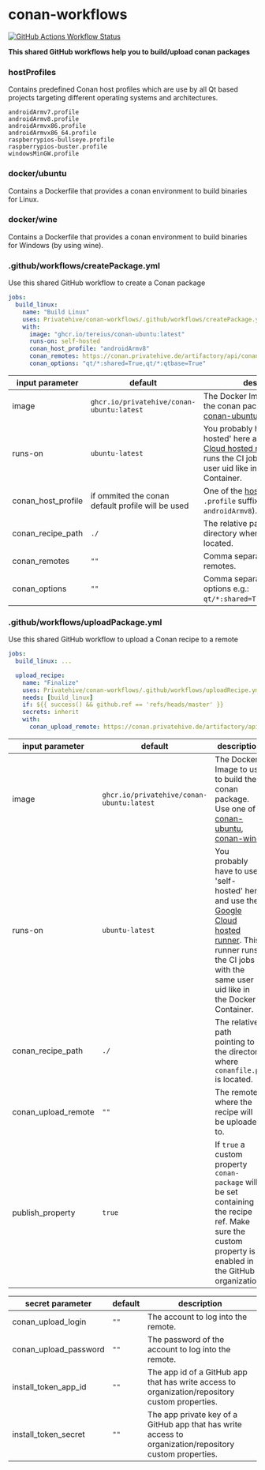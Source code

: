 # conan-workflows

[![GitHub Actions Workflow Status](https://img.shields.io/github/actions/workflow/status/Privatehive/conan-workflows/main.yml?branch=master&style=flat&logo=github&label=Docker+build)](https://github.com/Privatehive/conan-workflows/actions?query=branch%3Amaster)

**This shared GitHub workflows help you to build/upload conan packages**

### hostProfiles

Contains predefined Conan host profiles which are use by all Qt based projects targeting different operating systems and architectures.
```
androidArmv7.profile
androidArmv8.profile
androidArmvx86.profile
androidArmvx86_64.profile
raspberrypios-bullseye.profile
raspberrypios-buster.profile
windowsMinGW.profile
```

### docker/ubuntu

Contains a Dockerfile that provides a conan environment to build binaries for Linux.

### docker/wine

Contains a Dockerfile that provides a conan environment to build binaries for Windows (by using wine).

### .github/workflows/createPackage.yml

Use this shared GitHub workflow to create a Conan package

``` yml
jobs:
  build_linux:
    name: "Build Linux"
    uses: Privatehive/conan-workflows/.github/workflows/createPackage.yml@master
    with:
      image: "ghcr.io/tereius/conan-ubuntu:latest"
      runs-on: self-hosted
      conan_host_profile: "androidArmv8"
      conan_remotes: https://conan.privatehive.de/artifactory/api/conan/public-conan
      conan_options: "qt/*:shared=True,qt/*:qtbase=True"
```

| input parameter    | default                                           | description                                                                                                                                                                                                                          |
| ------------------ | ------------------------------------------------- | ------------------------------------------------------------------------------------------------------------------------------------------------------------------------------------------------------------------------------------ |
| image              | `ghcr.io/privatehive/conan-ubuntu:latest`         | The Docker Image to use to build the conan package. Use one of [conan-ubuntu](#docker/ubuntu), [conan-wine](#docker/wine).                                                                                                           |
| runs-on            | `ubuntu-latest`                                   | You probably have to use 'self-hosted' here and use the [Google Cloud hosted runner](https://github.com/Privatehive/g-spot-runner-github-actions). This runner runs the CI jobs with the same user uid like in the Docker Container. |
| conan_host_profile | if ommited the conan default profile will be used | One of the [hostProfiles](#hostProfiles) (omit the `.profile` suffix - e.g. `androidArmv8`).                                                                                                                                         |
| conan_recipe_path  | `./`                                              | The relative path pointing to the directory where `conanfile.py` is located.                                                                                                                                                         |
| conan_remotes      | `""`                                              | Comma separated list of conan remotes.                                                                                                                                                                                               |
| conan_options      | `""`                                              | Comma separated list of conan options e.g.: `qt/*:shared=True,qt/*:GUI=True`.                                                                                                                                                        |

### .github/workflows/uploadPackage.yml

Use this shared GitHub workflow to upload a Conan recipe to a remote

``` yml
jobs:
  build_linux: ...

  upload_recipe:
    name: "Finalize"
    uses: Privatehive/conan-workflows/.github/workflows/uploadRecipe.yml@master
    needs: [build_linux]
    if: ${{ success() && github.ref == 'refs/heads/master' }}
    secrets: inherit
    with:
      conan_upload_remote: https://conan.privatehive.de/artifactory/api/conan/public-conan
```

| input parameter     | default                                   | description                                                                                                                                                                                                                          |
| ------------------- | ----------------------------------------- | ------------------------------------------------------------------------------------------------------------------------------------------------------------------------------------------------------------------------------------ |
| image               | `ghcr.io/privatehive/conan-ubuntu:latest` | The Docker Image to use to build the conan package. Use one of [conan-ubuntu](#docker/ubuntu), [conan-wine](#docker/wine).                                                                                                           |
| runs-on             | `ubuntu-latest`                           | You probably have to use 'self-hosted' here and use the [Google Cloud hosted runner](https://github.com/Privatehive/g-spot-runner-github-actions). This runner runs the CI jobs with the same user uid like in the Docker Container. |
| conan_recipe_path   | `./`                                      | The relative path pointing to the directory where `conanfile.py` is located.                                                                                                                                                         |
| conan_upload_remote | `""`                                      | The remote where the recipe will be uploaded to.                                                                                                                                                                                     |
| publish_property    | `true`                                    | If `true` a custom property `conan-package` will be set containing the recipe ref. Make sure the custom property is enabled in the GitHub organization.                                                                              |

| secret parameter      | default | description                                                                                             |
| --------------------- | ------- | ------------------------------------------------------------------------------------------------------- |
| conan_upload_login    | `""`    | The account to log into the remote.                                                                     |
| conan_upload_password | `""`    | The password of the account to log into the remote.                                                     |
| install_token_app_id  | `""`    | The app id of a GitHub app that has write access to organization/repository custom properties.          |
| install_token_secret  | `""`    | The app private key of a GitHub app that has write access to organization/repository custom properties. |

